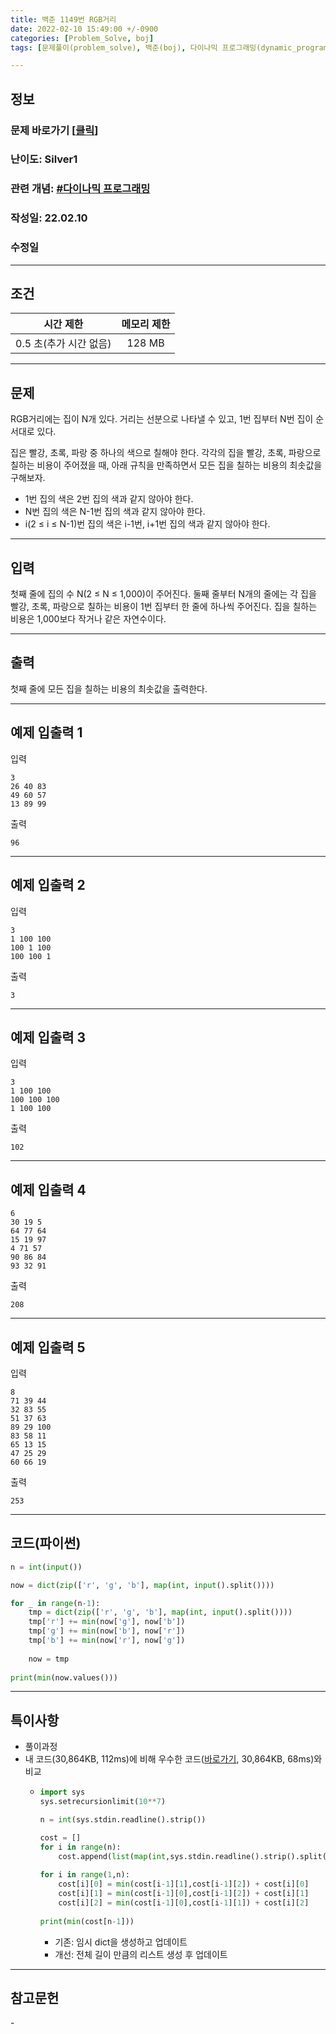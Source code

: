 ```yaml
---
title: 백준 1149번 RGB거리
date: 2022-02-10 15:49:00 +/-0900
categories: [Problem_Solve, boj]
tags: [문제풀이(problem_solve), 백준(boj), 다이나믹 프로그래밍(dynamic_programming)]

---
```

## 정보
### 문제 바로가기 [[클릭](https://www.acmicpc.net/problem/1149)]
### 난이도: Silver1
### 관련 개념: [#다이나믹 프로그래밍](https://www.acmicpc.net/problem/tag/25)
### 작성일: 22.02.10
### 수정일

---
## 조건

시간 제한|메모리 제한
:---:|:---:
0.5 초(추가 시간 없음)|128 MB

---
## 문제
RGB거리에는 집이 N개 있다. 거리는 선분으로 나타낼 수 있고, 1번 집부터 N번 집이 순서대로 있다.

집은 빨강, 초록, 파랑 중 하나의 색으로 칠해야 한다. 각각의 집을 빨강, 초록, 파랑으로 칠하는 비용이 주어졌을 때, 아래 규칙을 만족하면서 모든 집을 칠하는 비용의 최솟값을 구해보자.

- 1번 집의 색은 2번 집의 색과 같지 않아야 한다.
- N번 집의 색은 N-1번 집의 색과 같지 않아야 한다.
- i(2 ≤ i ≤ N-1)번 집의 색은 i-1번, i+1번 집의 색과 같지 않아야 한다.

---
## 입력
첫째 줄에 집의 수 N(2 ≤ N ≤ 1,000)이 주어진다. 둘째 줄부터 N개의 줄에는 각 집을 빨강, 초록, 파랑으로 칠하는 비용이 1번 집부터 한 줄에 하나씩 주어진다. 집을 칠하는 비용은 1,000보다 작거나 같은 자연수이다.

---
## 출력
첫째 줄에 모든 집을 칠하는 비용의 최솟값을 출력한다.

---
## 예제 입출력 1
입력
```
3
26 40 83
49 60 57
13 89 99
```

출력
```
96
```

---
## 예제 입출력 2
입력
```
3
1 100 100
100 1 100
100 100 1
```

출력
```
3
```

---
## 예제 입출력 3
입력
```
3
1 100 100
100 100 100
1 100 100
```

출력
```
102
```

---
## 예제 입출력 4
```
6
30 19 5
64 77 64
15 19 97
4 71 57
90 86 84
93 32 91
```

출력
```
208
```

---
## 예제 입출력 5
입력
```
8
71 39 44
32 83 55
51 37 63
89 29 100
83 58 11
65 13 15
47 25 29
60 66 19
```

출력
```
253
```

---
## 코드(파이썬)
```python
n = int(input())

now = dict(zip(['r', 'g', 'b'], map(int, input().split())))

for _ in range(n-1):
    tmp = dict(zip(['r', 'g', 'b'], map(int, input().split())))
    tmp['r'] += min(now['g'], now['b'])
    tmp['g'] += min(now['b'], now['r'])
    tmp['b'] += min(now['r'], now['g'])
    
    now = tmp
    
print(min(now.values()))

```

---
## 특이사항
- 풀이과정
- 내 코드(30,864KB, 112ms)에 비해 우수한 코드([바로가기](https://www.acmicpc.net/source/38840248), 30,864KB, 68ms)와 비교
  - ```python
    import sys
    sys.setrecursionlimit(10**7)

    n = int(sys.stdin.readline().strip())

    cost = []
    for i in range(n):
        cost.append(list(map(int,sys.stdin.readline().strip().split())))
        
    for i in range(1,n):
        cost[i][0] = min(cost[i-1][1],cost[i-1][2]) + cost[i][0]
        cost[i][1] = min(cost[i-1][0],cost[i-1][2]) + cost[i][1]
        cost[i][2] = min(cost[i-1][0],cost[i-1][1]) + cost[i][2]
        
    print(min(cost[n-1]))
    ```
    - 기존: 임시 dict을 생성하고 업데이트
    - 개선: 전체 길이 만큼의 리스트 생성 후 업데이트
  
---
## 참고문헌
\-
